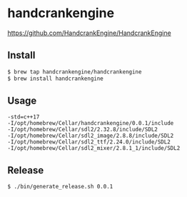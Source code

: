 # handcrankengine

<https://github.com/HandcrankEngine/HandcrankEngine>

## Install

```bash
$ brew tap handcrankengine/handcrankengine
$ brew install handcrankengine
```

## Usage

```
-std=c++17
-I/opt/homebrew/Cellar/handcrankengine/0.0.1/include
-I/opt/homebrew/Cellar/sdl2/2.32.8/include/SDL2
-I/opt/homebrew/Cellar/sdl2_image/2.8.8/include/SDL2
-I/opt/homebrew/Cellar/sdl2_ttf/2.24.0/include/SDL2
-I/opt/homebrew/Cellar/sdl2_mixer/2.8.1_1/include/SDL2
```

## Release

```bash
$ ./bin/generate_release.sh 0.0.1
```
